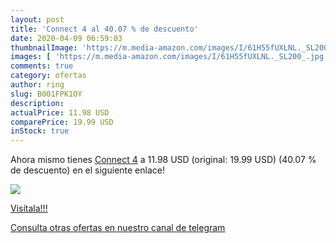 ```yaml
---
layout: post
title: 'Connect 4 al 40.07 % de descuento'
date: 2020-04-09 06:59:03
thumbnailImage: 'https://m.media-amazon.com/images/I/61H55fUXLNL._SL200_.jpg'
images: [ 'https://m.media-amazon.com/images/I/61H55fUXLNL._SL200_.jpg' ]
comments: true
category: ofertas
author: ring
slug: B001FPK1OY
description:
actualPrice: 11.98 USD
comparePrice: 19.99 USD
inStock: true
---
```


Ahora mismo tienes [Connect 4](https://www.amazon.com/dp/B001FPK1OY/?tag=redken08-20) a 11.98 USD (original: 19.99 USD) (40.07 %  de descuento) en el siguiente enlace!

[![](https://m.media-amazon.com/images/I/61H55fUXLNL._SL200_.jpg)](https://www.amazon.com/dp/B001FPK1OY/?tag=redken08-20)

[Visítala!!!](https://www.amazon.com/dp/B001FPK1OY/?tag=redken08-20)

[Consulta otras ofertas en nuestro canal de telegram](https://t.me/s/ofertas25)
